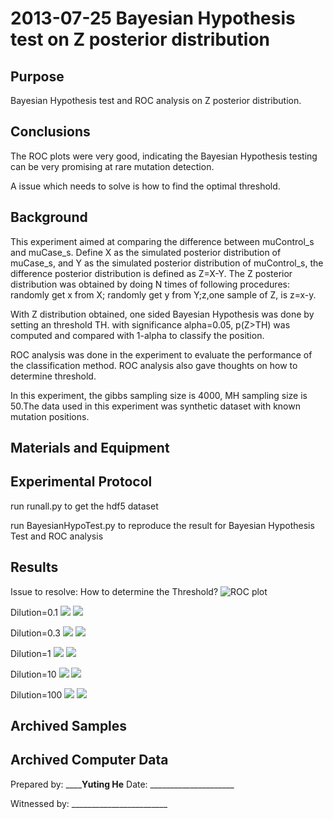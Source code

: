 2013-07-25 Bayesian Hypothesis test on Z posterior distribution 
==============================

Purpose
------------
Bayesian Hypothesis test and ROC analysis on Z posterior distribution.

Conclusions
-----------------
The ROC plots were very good, indicating the Bayesian Hypothesis testing can be very promising at rare mutation detection.

A issue which needs to solve is how to find the optimal threshold. 

Background
-----------------
This experiment aimed at comparing the difference between muControl_s and muCase_s. Define X as the simulated posterior distribution of muCase_s, and Y as the simulated posterior distribution of muControl_s, the difference posterior distribution is defined as Z=X-Y. The Z posterior distribution was obtained by doing N times of following procedures: randomly get x from X; randomly get y from Y;z,one sample of Z, is z=x-y.

With Z distribution obtained, one sided Bayesian Hypothesis was done by setting an threshold TH. with significance alpha=0.05, p(Z>TH) was computed and compared with 1-alpha to classify the position.

ROC analysis was done in the experiment to evaluate the performance of the classification method. ROC analysis also gave thoughts on how to determine threshold.

In this experiment, the gibbs sampling size is 4000, MH sampling size is 50.The data used in this experiment was synthetic dataset with known mutation positions.


Materials and Equipment
------------------------------


Experimental Protocol
---------------------------
run runall.py to get the hdf5 dataset

run BayesianHypoTest.py to reproduce the result for Bayesian Hypothesis Test and ROC analysis


Results
-----------
Issue to resolve: How to determine the Threshold?
![ROC plot](ROCplot_nGibbs=4000_nMH=50_steps=100_alpha=0.05.png)

Dilution=0.1
![](histXY_nGibbs=4000_nMH=50_dilution=0_1.png)
![](histZ_nGibbs=4000_nMH=50_dilution=0_1.png)


Dilution=0.3
![](histXY_nGibbs=4000_nMH=50_dilution=0_3.png)
![](histZ_nGibbs=4000_nMH=50_dilution=0_3.png)


Dilution=1
![](histXY_nGibbs=4000_nMH=50_dilution=1_0.png)
![](histZ_nGibbs=4000_nMH=50_dilution=1_0.png)

Dilution=10
![](histXY_nGibbs=4000_nMH=50_dilution=10_0.png)
![](histZ_nGibbs=4000_nMH=50_dilution=10_0.png)

Dilution=100
![](histXY_nGibbs=4000_nMH=50_dilution=100_0.png)
![](histZ_nGibbs=4000_nMH=50_dilution=100_0.png)



Archived Samples
-------------------------

Archived Computer Data
------------------------------


Prepared by: __________Yuting He______  Date: _____________________


Witnessed by: ________________________
